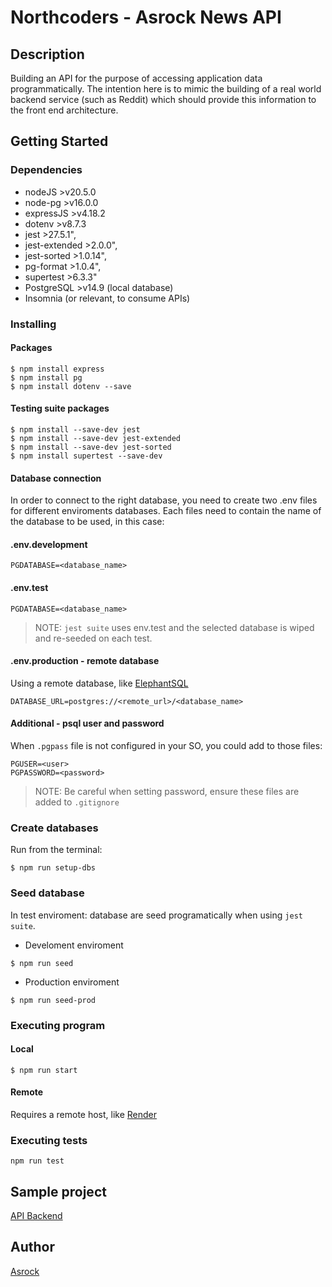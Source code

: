 # Northcoders - Asrock News API

## Description

Building an API for the purpose of accessing application data programmatically. The intention here is to mimic the building of a real world backend service (such as Reddit) which should provide this information to the front end architecture.

## Getting Started

### Dependencies

- nodeJS        >v20.5.0
- node-pg       >v16.0.0
- expressJS     >v4.18.2
- dotenv        >v8.7.3
- jest          >27.5.1",
- jest-extended >2.0.0",
- jest-sorted   >1.0.14",
- pg-format     >1.0.4",
- supertest     >6.3.3"
- PostgreSQL    >v14.9 (local database)
- Insomnia      (or relevant, to consume APIs)

### Installing

#### Packages
```
$ npm install express
$ npm install pg
$ npm install dotenv --save
```
#### Testing suite packages
```
$ npm install --save-dev jest
$ npm install --save-dev jest-extended
$ npm install --save-dev jest-sorted
$ npm install supertest --save-dev
```

#### Database connection
In order to connect to the right database, you need to create two .env files for different enviroments databases.
Each files need to contain the name of the database to be used, in this case:

#### .env.development
``` 
PGDATABASE=<database_name>
```
#### .env.test
``` 
PGDATABASE=<database_name>
```
> NOTE: ```jest suite``` uses env.test and the selected database is wiped and re-seeded on each test.

#### .env.production - remote database
Using a remote database, like [ElephantSQL](https://www.elephantsql.com/)
``` 
DATABASE_URL=postgres://<remote_url>/<database_name>
```

#### Additional - psql user and password
When `.pgpass` file is not configured in your SO, you could add to those files:
```
PGUSER=<user>
PGPASSWORD=<password>
```

> NOTE: Be careful when setting password, ensure these files are added to `.gitignore`
### Create databases
Run from the terminal:
```
$ npm run setup-dbs
```

### Seed database
In test enviroment: database are seed programatically when using `jest suite`.

- Develoment enviroment
```
$ npm run seed
```

- Production enviroment
```
$ npm run seed-prod
```

### Executing program
#### Local
```
$ npm run start
```
#### Remote
Requires a remote host, like [Render](https://render.com/)

### Executing tests
```
npm run test
```

## Sample project

[API Backend](https://asrock-be-nc-news.onrender.com/api)

## Author

[Asrock](https://github.com/Asrock/asrock-be-nc-news)